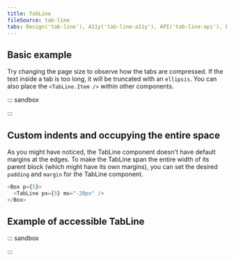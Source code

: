 ```yaml
---
title: TabLine
fileSource: tab-line
tabs: Design('tab-line'), A11y('tab-line-a11y'), API('tab-line-api'), Example('tab-line-code'), Changelog('tab-line-changelog')
---
```


## Basic example

Try changing the page size to observe how the tabs are compressed. If the text inside a tab is too long, it will be truncated with an `ellipsis`. You can also place the `<TabLine.Item />` within other components.

::: sandbox

<script lang="tsx">
import React from 'react';
import TabLine from '@semcore/ui/tab-line';
import Badge from '@semcore/ui/badge';
import Tooltip from '@semcore/ui/tooltip';
import LinkedInM from '@semcore/ui/icon/LinkedIn/m';

const Demo = () => {
  const [value, setValue] = React.useState(0);

  return (
    <TabLine onChange={setValue} value={value} aria-label='Page'>
      <TabLine.Item value={0}>Overview</TabLine.Item>
      <TabLine.Item value={1}>Issues</TabLine.Item>
      <TabLine.Item value={2}>
        <TabLine.Item.Addon>
          <LinkedInM />
        </TabLine.Item.Addon>
        <TabLine.Item.Text>LinkedIn</TabLine.Item.Text>
        <TabLine.Item.Addon>
          <Badge bg='green-400'>new</Badge>
        </TabLine.Item.Addon>
      </TabLine.Item>
      <Tooltip title="Progress isn't available during collecting process" placement='top'>
        <TabLine.Item disabled value={3}>
          Progress
        </TabLine.Item>
      </Tooltip>
      <TabLine.Item value={4}>Statistics</TabLine.Item>
    </TabLine>
  );
};


</script>

:::

## Custom indents and occupying the entire space

As you might have noticed, the TabLine component doesn't have default margins at the edges. To make the TabLine span the entire width of its parent block (which might have its own margins), you can set the desired `padding` and `margin` for the TabLine component.

```typescript
<Box p={5}>
  <TabLine px={5} mx="-20px" />
</Box>
```

## Example of accessible TabLine

::: sandbox

<script lang="tsx">
import React from 'react';
import TabLine from '@semcore/ui/tab-line';

const Demo = () => {
  const [value, onChange] = React.useState(1);
  return (
    <>
      <TabLine value={value} onChange={onChange} aria-label='Page'>
        <TabLine.Item value={1} aria-controls='tab-panel-1'>
          Overview
        </TabLine.Item>
        <TabLine.Item value={2} aria-controls='tab-panel-2'>
          Issues
        </TabLine.Item>
        <TabLine.Item value={3} aria-controls='tab-panel-3'>
          Progress
        </TabLine.Item>
        <TabLine.Item value={4} disabled>
          Disabled
        </TabLine.Item>
      </TabLine>
      {
        [
          <div id='tab-panel-1' role='tabpanel' aria-labelledby='tab-label-1' tabIndex={-1}>
            <h3>Overview</h3>
            <p>
              The important achievement of Apollo was demonstrating that humanity isn't forever
              chained to this planet and our visions go rather further than that and our
              opportunities are unlimited.
            </p>
          </div>,
          <div
            id='tab-panel-2'
            aria-hidden='true'
            role='tabpanel'
            aria-labelledby='tab-label-2'
            tabIndex={-1}
          >
            <h3>Issues</h3>
            <p>
              Never limit yourself because of others' limited imagination; never limit others
              because of your own limited imagination.
            </p>
          </div>,
          <div
            id='tab-panel-3'
            aria-hidden='true'
            role='tabpanel'
            aria-labelledby='tab-label-3'
            tabIndex={-1}
          >
            <h3>Progress</h3>
            <p>
              After Apollo 17, America stopped looking towards the next horizon. The United States
              had become a space-faring nation, but threw it away. We have sacrificed space
              exploration for space exploitation, which is interesting but scarcely visionary.
            </p>
          </div>,
        ][value - 1]
      }
    </>
  );
};
</script>

:::
